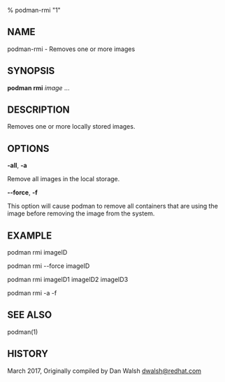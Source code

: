 % podman-rmi "1"

## NAME
podman\-rmi - Removes one or more images

## SYNOPSIS
**podman rmi** *image* ...

## DESCRIPTION
Removes one or more locally stored images.

## OPTIONS

**-all**, **-a**

Remove all images in the local storage.

**--force**, **-f**

This option will cause podman to remove all containers that are using the image before removing the image from the system.

## EXAMPLE

podman rmi imageID

podman rmi --force imageID

podman rmi imageID1 imageID2 imageID3

podman rmi -a -f

## SEE ALSO
podman(1)

## HISTORY
March 2017, Originally compiled by Dan Walsh <dwalsh@redhat.com>
